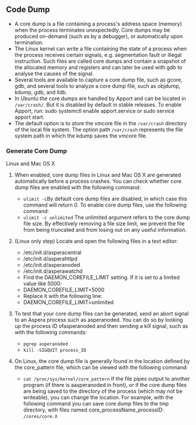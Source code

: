 ## Code Dump
- A core dump is a file containing a process's address space (memory) when the process terminates unexpectedly. Core dumps may be produced on-demand (such as by a debugger), or automatically upon termination.
- The Linux kernel can write a file containing the state of a process when the process receives certain signals, e.g. segmentation fault or illegal instruction. Such files are called core dumps and contain a snapshot of the allocated memory and registers and can later be used with gdb to analyse the causes of the signal.
- Several tools are available to capture a core dump file, such as gcore, gdb, and several tools to analyze a core dump file, such as objdump, kdump, gdb, and lldb.
- In Ubuntu the core dumps are handled by Apport and can be located in `/var/crash/`. But it is disabled by default in stable releases. To enable Apport, run: sudo systemctl enable apport.service or sudo service apport start.
- The default option is to store the vmcore file in the `/var/crash` directory of the local file system. The option path `/var/crash` represents the file system path in which the kdump saves the vmcore file. 

### Generate Core Dump
Linux and Mac OS X
1. When enabled, core dump files in Linux and Mac OS X are generated automatically before a process crashes. You can check whether core dump files are enabled with the following command:
    - `ulimit -c`By default core dump files are disabled, in which case this command will return 0. To enable core dump files, use the following command:
    - `ulimit -c unlimited` The unlimited argument refers to the core dump file size. By effectively removing a file size limit, we prevent the file from being truncated and from losing out on any useful information.

2. (Linux only step) Locate and open the following files in a text editor:
    - /etc/init.d/asperacentral
    - /etc/init.d/asperahttpd
    - /etc/init.d/asperanoded
    - /etc/init.d/asperawatchd
    -  Find the DAEMON_COREFILE_LIMIT setting. If it is set to a limited value like 5000:
    - DAEMON_COREFILE_LIMIT=5000
    - Replace it with the following line:
    - DAEMON_COREFILE_LIMIT=unlimited

3. To test that your core dump files can be generated, send an abort signal to an Aspera process such as asperanoded. You can do so by looking up the process ID ofasperanoded and then sending a kill signal, such as with the following commands:
    - `pgrep asperanoded`
    - `kill -SIGQUIT process_ID`

4. On Linux, the core dump file is generally found in the location defined by the core_pattern file, which can be viewed with the following command:
    - `cat /proc/sys/kernel/core_pattern` If the file pipes output to another program (if there is aasperanoded in front), or if the core dump files are being saved to the directory of the process (which may not be writeable), you can change the location. For example, with the following command you can save core dump files to the tmp directory, with files named core_processName_processID: `/cores/core.X`